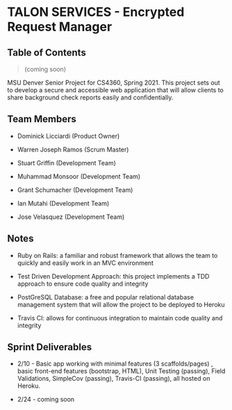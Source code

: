# TALON SERVICES - Encrypted Request Manager

## Table of Contents

> (coming soon)

MSU Denver Senior Project for CS4360, Spring 2021. This project sets out to develop a secure and accessible web application that will allow clients to share background check reports easily and confidentially.

## Team Members

- Dominick Licciardi (Product Owner)

- Warren Joseph Ramos (Scrum Master)

- Stuart Griffin (Development Team)

- Muhammad Monsoor (Development Team)

- Grant Schumacher (Development Team)

- Ian Mutahi (Development Team)

- Jose Velasquez (Development Team)

## Notes

- Ruby on Rails: a familiar and robust framework that allows the team to quickly and easily work in an MVC environment

- Test Driven Development Approach: this project implements a TDD approach to ensure code quality and integrity

- PostGreSQL Database: a free and popular relational database management system that will allow the project to be deployed to Heroku

- Travis CI: allows for continuous integration to maintain code quality and integrity

## Sprint Deliverables

- 2/10 - Basic app working with minimal features (3 scaffolds/pages) , basic front-end features (bootstrap, HTML), Unit Testing (passing), Field Validations, SimpleCov (passing), Travis-CI (passing), all hosted on Heroku.  

- 2/24 - coming soon
